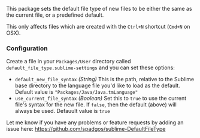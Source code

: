 This package sets the default file type of new files to be either the same as the current file, or a predefined default.

This only affects files which are created with the `Ctrl+N` shortcut (`Cmd+N` on OSX).

### Configuration ###

Create a file in your `Packages/User` directory called `default_file_type.sublime-settings` and you can set these options:

- `default_new_file_syntax` *(String)* This is the path, relative to the Sublime base directory to the language file you'd like to load as the default. Default value is `"Packages/Java/Java.tmLanguage"`
- `use_current_file_syntax` *(Boolean)* Set this to `true` to use the current file's syntax for the new file. If `false`, then the default (above) will always be used. Defauult value is `true`

Let me know if you have any problems or feature requests by adding an issue here: https://github.com/spadgos/sublime-DefaultFileType
